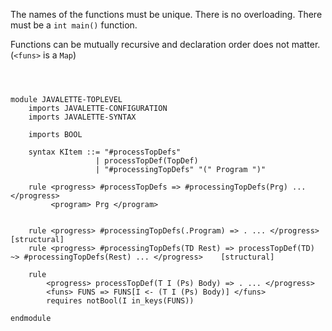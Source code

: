 

The names of the functions must be unique. There is no overloading.
There must be a `int main()` function. 

Functions can be mutually recursive and declaration order does not matter. (`<funs>` is a `Map`)



```k



module JAVALETTE-TOPLEVEL
    imports JAVALETTE-CONFIGURATION
    imports JAVALETTE-SYNTAX

    imports BOOL
    
    syntax KItem ::= "#processTopDefs"
                   | processTopDef(TopDef)
                   | "#processingTopDefs" "(" Program ")"
    
    rule <progress> #processTopDefs => #processingTopDefs(Prg) ... </progress>
         <program> Prg </program>
         
                   
    rule <progress> #processingTopDefs(.Program) => . ... </progress>                                           [structural]
    rule <progress> #processingTopDefs(TD Rest) => processTopDef(TD) ~> #processingTopDefs(Rest) ... </progress>    [structural]
    
    rule 
        <progress> processTopDef(T I (Ps) Body) => . ... </progress>
        <funs> FUNS => FUNS[I <- (T I (Ps) Body)] </funs>
        requires notBool(I in_keys(FUNS))

endmodule


```
